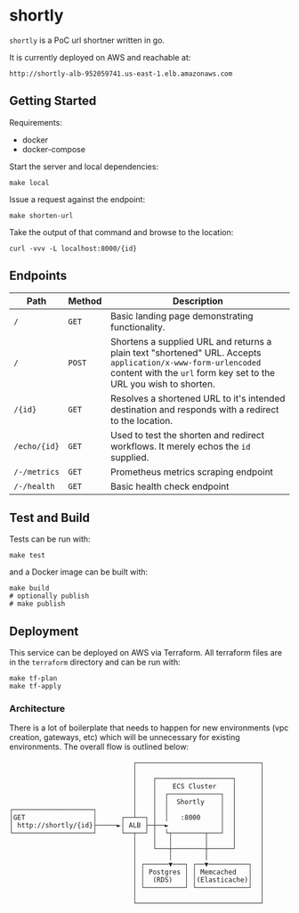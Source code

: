 shortly
=======

`shortly` is a PoC url shortner written in go.

It is currently deployed on AWS and reachable at:

```
http://shortly-alb-952059741.us-east-1.elb.amazonaws.com
```

## Getting Started

Requirements:

- docker
- docker-compose

Start the server and local dependencies:

```shell
make local
```

Issue a request against the endpoint:

```shell
make shorten-url
```

Take the output of that command and browse to the location:

```shell
curl -vvv -L localhost:8000/{id}
```

## Endpoints

| Path         | Method | Description                                                                                                                                                                       |
|--------------|--------|-----------------------------------------------------------------------------------------------------------------------------------------------------------------------------------|
| `/`          | `GET`  | Basic landing page demonstrating functionality.                                                                                                                                   |
| `/`          | `POST` | Shortens a supplied URL and returns a plain text "shortened" URL. Accepts `application/x-www-form-urlencoded` content with the `url` form key set to the URL you wish to shorten. |
| `/{id}`      | `GET`  | Resolves a shortened URL to it's intended destination and responds with a redirect to the location.                                                                               |
| `/echo/{id}` | `GET`  | Used to test the shorten and redirect workflows. It merely echos the `id` supplied.                                                                                               |
| `/-/metrics` | `GET`  | Prometheus metrics scraping endpoint                                                                                                                                              |
| `/-/health`  | `GET`  | Basic health check endpoint                                                                                                                                                       |


## Test and Build

Tests can be run with:

```shell
make test
```

and a Docker image can be built with:

```shell
make build
# optionally publish
# make publish
```

## Deployment

This service can be deployed on AWS via Terraform. All terraform files are in the `terraform` directory and can be run with:

```shell
make tf-plan
make tf-apply
```

### Architecture

There is a lot of boilerplate that needs to happen for new environments (vpc creation, gateways, etc) which will be
unnecessary for existing environments. The overall flow is outlined below:

```
                               ┌───────────────────────────────┐
                               │                               │
                               │    ┌───────────────────┐      │
                               │    │    ECS Cluster    │      │
                               │    │  ┌─────────────┐  │      │
                               │    │  │  Shortly    │  │      │
┌────────────────────┐         │    │  │             │  │      │
│GET                 │      ┌──┴──┐ │  │   :8000     │  │      │
│ http://shortly/{id}├─────►│ ALB ├─┼──►             │  │      │
└────────────────────┘      └──┬──┘ │  └┬────────┬───┘  │      │
                               │    │   │        │      │      │
                               │    └───┼────────┼──────┘      │
                               │        │        │             │
                               │ ┌──────▼───┐ ┌──▼──────────┐  │
                               │ │ Postgres │ │ Memcached   │  │
                               │ │  (RDS)   │ │(Elasticache)│  │
                               │ └──────────┘ └─────────────┘  │
                               │                               │
                               └───────────────────────────────┘
```

